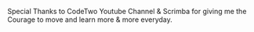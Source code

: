 Special Thanks to CodeTwo Youtube Channel & Scrimba for giving me the Courage to move and learn more & more everyday.
